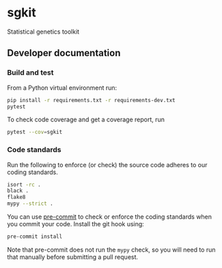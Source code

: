 # sgkit
Statistical genetics toolkit

## Developer documentation

### Build and test

From a Python virtual environment run:

```bash
pip install -r requirements.txt -r requirements-dev.txt
pytest
```

To check code coverage and get a coverage report, run

```bash
pytest --cov=sgkit
```

### Code standards

Run the following to enforce (or check) the source code adheres to our coding standards.

```bash
isort -rc .
black .
flake8
mypy --strict .
```

You can use [pre-commit](https://pre-commit.com/) to check or enforce the coding standards when you commit your code. Install the git hook using:

```bash
pre-commit install
```

Note that pre-commit does not run the `mypy` check, so you will need to run that manually before submitting a pull request.
